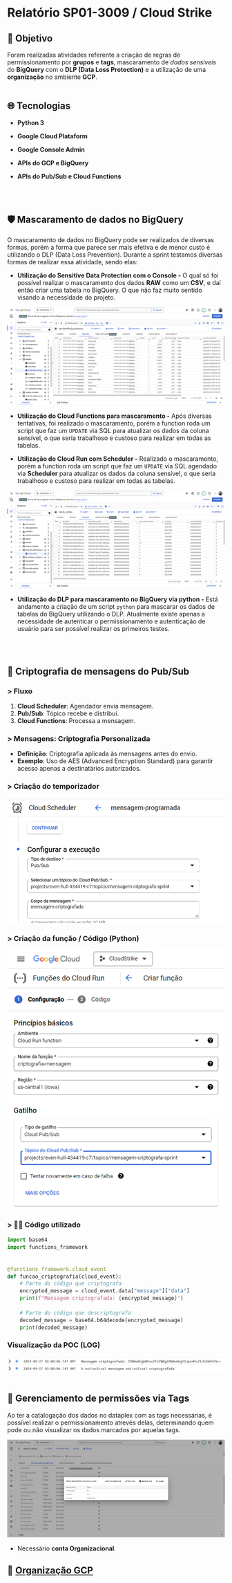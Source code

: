 # Relatório SP01-3009 / Cloud Strike  

## 🎯 Objetivo
Foram realizadas atividades referente a criação de regras de permissionamento por **grupos** e **tags**, mascaramento de *dados sensíveis* do **BigQuery** com o **DLP (Data Loss Protection)** e a utilização de uma **organização** no ambiente **GCP**.
<br/>
<br/>

## 🌐 Tecnologias
* **Python 3**

* **Google Cloud Plataform**

* **Google Console Admin**

* **APIs do GCP e BigQuery**

* **APIs do Pub/Sub e Cloud Functions**
<br/>
<br/>

## 🛡️ Mascaramento de dados no BigQuery
O mascaramento de dados no BigQuery pode ser realizados de diversas formas, porém a forma que parece ser mais efetiva e de menor custo é utilizando o DLP (Data Loss Prevention). 
Durante a sprint testamos diversas formas de realizar essa atividade, sendo elas:

* **Utilização do Sensitive Data Protection com o Console -** O qual só foi possível realizar o mascaramento dos dados **RAW** como um **CSV**, e daí então criar uma tabela no BigQuery. O que não faz muito sentido visando a necessidade do projeto.

![Dados mascarados via DLP console](../img/masked_data.png)

* **Utilização do Cloud Functions para mascaramento -** Após diversas tentativas, foi realizado o mascaramento, porém a function roda um script que faz um `UPDATE` via SQL para atualizar os dados da coluna sensível, o que seria trabalhoso e custoso para realizar em todas as tabelas.

* **Utilização do Cloud Run com Scheduler -** Realizado o mascaramento, porém a function roda um script que faz um `UPDATE` via SQL agendado via **Scheduler** para atualizar os dados da coluna sensível, o que seria trabalhoso e custoso para realizar em todas as tabelas.

![Dados mascarados via Cloud Run com Scheduler](../img/mock_data_mask.png)

* **Utilização do DLP para mascaramento no BigQuery via python -** Está andamento a criação de um script `python` para mascarar os dados de tabelas do BigQuery utilizando o DLP. Atualmente existe apenas a necessidade de autenticar o permissionamento e autenticação de usuário para ser possível realizar os primeiros testes.
<br/>
<br/>

## 🔐 Criptografia de mensagens do Pub/Sub

### > Fluxo
1. **Cloud Scheduler**: Agendador envia mensagem.
2. **Pub/Sub**: Tópico recebe e distribui.
3. **Cloud Functions**: Processa a mensagem.

### > Mensagens: Criptografia Personalizada
- **Definição**: Criptografia aplicada às mensagens antes do envio.
- **Exemplo**: Uso de AES (Advanced Encryption Standard) para garantir acesso apenas a destinatários autorizados.

### > Criação do temporizador

![Cloud Scheduler](../img/image-2.png)

### > Criação da função / Código (Python)
![Cloud Functions](../img/image.png)


### > 👨‍💻 Código utilizado

```python
import base64
import functions_framework


@functions_framework.cloud_event
def funcao_criptografia(cloud_event):
    # Parte do código que criptografa
    encrypted_message = cloud_event.data["message"]["data"]
    print(f"Mensagem criptografada: {encrypted_message}")

    # Parte do código que descriptografa
    decoded_message = base64.b64decode(encrypted_message)
    print(decoded_message)
```

### Visualização da POC (LOG)

![POC](../img/image-1.png)
<br/>
<br/>

## 📌 Gerenciamento de permissões via Tags 

Ao ter a catalogação dos dados no dataplex com as tags necessárias, é possível realizar o permissionamento atrevés delas, determinando quem pode ou não visualizar os dados marcados por aquelas tags. 

![Tags em Colunas](../img/column_tag.png)

* Necessário **conta Organizacional**.



## 🏢 [Organização GCP](../relatorios/Organização_GCP.md)

